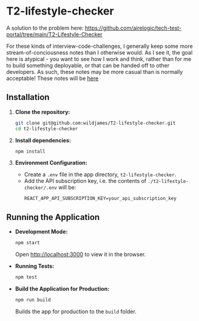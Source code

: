 # T2-lifestyle-checker

A solution to the problem here: https://github.com/airelogic/tech-test-portal/tree/main/T2-Lifestyle-Checker

For these kinds of interview-code-challenges, I generally keep some more stream-of-conciousness notes than I otherwise would. As I see it, the goal here is atypical - you want to see how I work and think, rather than for me to build something deployable, or that can be handed off to other developers. As such, these notes may be more casual than is normally acceptable! These notes will be [here](../notes.md)


## Installation

1. **Clone the repository:**
   ```bash
   git clone git@github.com:wildjames/T2-lifestyle-checker.git
   cd t2-lifestyle-checker
   ```

2. **Install dependencies:**
   ```bash
   npm install
   ```

3. **Environment Configuration:**
   - Create a `.env` file in the app directory, `t2-lifestyle-checker`.
   - Add the API subscription key, i.e. the contents of `./t2-lifestyle-checker/.env` will be:
     ```
     REACT_APP_API_SUBSCRIPTION_KEY=your_api_subscription_key
     ```

## Running the Application

- **Development Mode:**
  ```bash
  npm start
  ```
  Open [http://localhost:3000](http://localhost:3000) to view it in the browser.

- **Running Tests:**
  ```bash
  npm test
  ```

- **Build the Application for Production:**
  ```bash
  npm run build
  ```
  Builds the app for production to the `build` folder.
